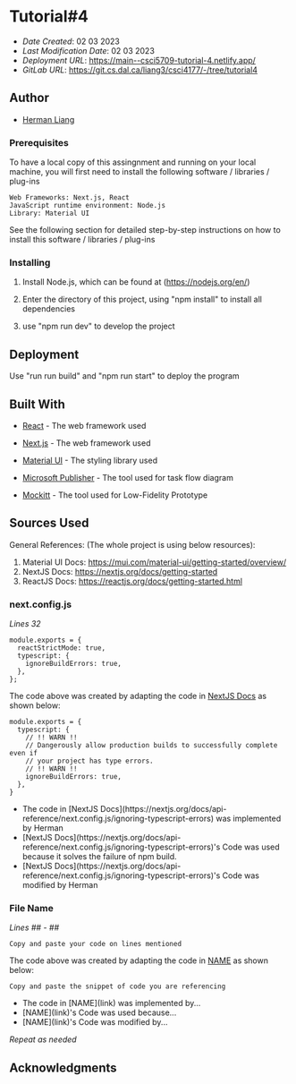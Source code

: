 # Tutorial#4


* *Date Created*: 02 03 2023
* *Last Modification Date*:  02 03 2023
* *Deployment URL*: <https://main--csci5709-tutorial-4.netlify.app/>
* *GitLab URL*: <https://git.cs.dal.ca/liang3/csci4177/-/tree/tutorial4>

## Author

* [Herman Liang](yq687754@dal.ca)

### Prerequisites

To have a local copy of this assingnment and running on your local machine, you will first need to install the following software / libraries / plug-ins

```
Web Frameworks: Next.js, React
JavaScript runtime environment: Node.js
Library: Material UI 
```

See the following section for detailed step-by-step instructions on how to install this software / libraries / plug-ins

### Installing

1. Install Node.js, which can be found at (https://nodejs.org/en/)

2. Enter the directory of this project, using "npm install" to install all dependencies

3. use "npm run dev" to develop the project 

## Deployment

Use "run run build" and "npm run start" to deploy the program

## Built With

* [React](https://reactjs.org/) - The web framework used
* [Next.js](https://nextjs.org/) - The web framework used
* [Material UI](https://mui.com/) - The styling library used

* [Microsoft Publisher](https://www.microsoft.com/en-us/microsoft-365/publisher) - The tool used for task flow diagram
* [Mockitt](https://www.mockittapp.wondershare.com) - The tool used for Low-Fidelity Prototype

## Sources Used

General References: (The whole project is using below resources):

1. Material UI Docs: https://mui.com/material-ui/getting-started/overview/
2. NextJS Docs: https://nextjs.org/docs/getting-started
3. ReactJS Docs: https://reactjs.org/docs/getting-started.html

### next.config.js

*Lines 32*

```
module.exports = {
  reactStrictMode: true,
  typescript: {
    ignoreBuildErrors: true,
  },
};

```

The code above was created by adapting the code in [NextJS Docs](https://nextjs.org/docs/api-reference/next.config.js/ignoring-typescript-errors) as shown below: 

```
module.exports = {
  typescript: {
    // !! WARN !!
    // Dangerously allow production builds to successfully complete even if
    // your project has type errors.
    // !! WARN !!
    ignoreBuildErrors: true,
  },
}

```

- <!---How---> The code in [NextJS Docs](https://nextjs.org/docs/api-reference/next.config.js/ignoring-typescript-errors) was implemented by Herman
- <!---Why---> [NextJS Docs](https://nextjs.org/docs/api-reference/next.config.js/ignoring-typescript-errors)'s Code was used because it solves the failure of npm build.
- <!---How---> [NextJS Docs](https://nextjs.org/docs/api-reference/next.config.js/ignoring-typescript-errors)'s Code was modified by Herman

### File Name

*Lines ## - ##*

```
Copy and paste your code on lines mentioned 

```

The code above was created by adapting the code in [NAME](link) as shown below: 

```
Copy and paste the snippet of code you are referencing

```

- <!---How---> The code in [NAME](link) was implemented by...
- <!---Why---> [NAME](link)'s Code was used because...
- <!---How---> [NAME](link)'s Code was modified by...

*Repeat as needed*

## Acknowledgments
